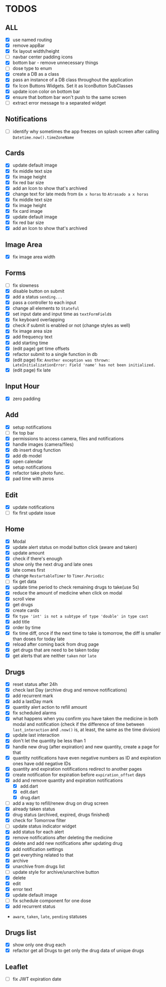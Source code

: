 # TODOS

## ALL

- [x] use named routing
- [x] remove appBar
- [x] fix layout width/height
- [ ] navbar center padding icons
- [x] bottom bar - remove unnecessary things
- [ ] dose type to enum
- [x] create a DB as a class
- [x] pass an instance of a DB class throughout the application
- [x] fix Icon Buttons Widgets. Set it as IconButton SubClasses
- [x] update icon color on bottom bar
- [x] ensure that bottom bar won't push to the same screen
- [ ] extract error message to a separated widget

## Notifications

- [ ] identify why sometimes the app freezes on splash screen after calling `Datetime.now().timeZoneName`

## Cards

- [x] update default image
- [x] fix middle text size
- [x] fix image height
- [x] fix red bar size
- [x] add an Icon to show that's archived
- [x] change text for late meds from `Em x horas` to `Atrasado a x horas`
- [x] fix middle text size
- [x] fix image height
- [x] fix card image
- [x] update default image
- [x] fix red bar size
- [x] add an Icon to show that's archived

## Image Area

- [x] fix image area width

## Forms

- [ ] fix slowness
- [x] disable button on submit
- [x] add a status `sending...`
- [x] pass a controller to each input
- [x] change all elements to `Stateful`
- [x] set input date and input time as `textFormField`s
- [x] fix keyboard overlapping
- [x] check if submit is enabled or not (change styles as well)
- [x] fix image area size
- [x] add frequency text
- [x] add starting time
- [x] (edit page) get time offsets
- [x] refactor submit to a single function in db
- [x] (edit page) fix: `Another exception was thrown: LateInitializationError: Field 'name' has not been initialized.`
- [x] (edit page) fix late

## Input Hour

- [x] zero padding

## Add

- [x] setup notifications
- [ ] fix top bar
- [x] permissions to access camera, files and notifications
- [x] handle images (camera/files)
- [x] db insert drug function
- [x] add db model
- [x] open calendar
- [x] setup notifications
- [x] refactor take photo func.
- [x] pad time with zeros

## Edit

- [x] update notifications
- [ ] fix first update issue

## Home

- [x] Modal
- [x] update alert status on modal button click (aware and taken)
- [x] update amount
- [x] check if there's enough
- [x] show only the next drug and late ones
- [x] late comes first
- [x] change `RestartableTimer` to `Timer.Periodic`
- [ ] fix get data
- [x] update time period to check remaining drugs to take(use 5s)
- [x] reduce the amount of medicine when click on modal
- [x] scroll view
- [x] get drugs
- [x] create cards
- [x] fix `type 'int' is not a subtype of type 'double' in type cast`
- [x] add title
- [x] order by time
- [x] fix time diff, once if the next time to take is tomorrow, the diff is smaller than doses for today late
- [x] reload after coming back from drug page
- [x] get drugs that are need to be taken today
- [x] get alerts that are neither `taken` nor `late`

## Drugs

- [x] reset status after 24h
- [x] check last Day (archive drug and remove notifications)
- [x] add recurrent mark
- [x] add a lastDay mark
- [x] quantity alert action to refill amount
- [x] fix scheduled alarms
- [x] what happens when you confirm you have taken the medicine in both modal and notification (check if the difference of time between `last_interaction` and `.now()` is, at least, the same as the time division)
- [x] update last interaction
- [x] don't let the quantity be less than 1
- [x] handle new drug (after expiration) and new quantity, create a page for that
- [x] quantity notifications have even negative numbers as ID and expiration ones have odd negative IDs
- [x] quantity and expiration notifications redirect to another pages
- [x] create notification for expiration before `expiration_offset` days
- [x] add and remove quantity and expiration notifications
  - [x] add.dart
  - [x] edit.dart
  - [x] drug.dart
- [ ] add a way to refill/renew drug on drug screen
- [x] already taken status
- [x] drug status (archived, expired, drugs finished)
- [x] check for Tomorrow filter
- [ ] update status indicator widget
- [x] add status for each alert
- [x] remove notifications after deleting the medicine
- [x] delete and add new notifications after updating drug
- [x] add notification settings
- [x] get everything related to that
- [x] archive
- [x] unarchive from drugs list
- [ ] update style for archive/unarchive button
- [x] delete
- [x] edit
- [x] error text
- [x] update default image
- [ ] fix schedule component for one dose
- [x] add recurrent status

- `aware`, `taken`, `late`, `pending` statuses

## Drugs list

- [x] show only one drug each
- [x] refactor get all Drugs to get only the drug data of unique drugs

## Leaflet

- [ ] fix JWT expiration date

